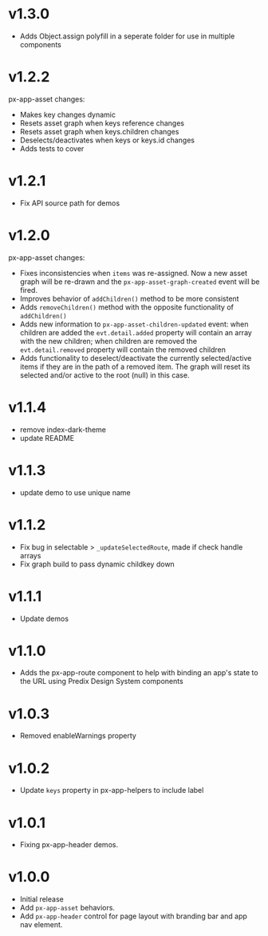 v1.3.0
===================
* Adds Object.assign polyfill in a seperate folder for use in multiple
  components

v1.2.2
===================
px-app-asset changes:
* Makes key changes dynamic
* Resets asset graph when keys reference changes
* Resets asset graph when keys.children changes
* Deselects/deactivates when keys or keys.id changes
* Adds tests to cover 

v1.2.1
===================
* Fix API source path for demos

v1.2.0
==================
px-app-asset changes:
* Fixes inconsistencies when `items` was re-assigned. Now a new asset graph will
  be re-drawn and the `px-app-asset-graph-created` event will be fired.
* Improves behavior of `addChildren()` method to be more consistent
* Adds `removeChildren()` method with the opposite functionality of `addChildren()`
* Adds new information to `px-app-asset-children-updated` event: when children
  are added the `evt.detail.added` property will contain an array with the
  new children; when children are removed the `evt.detail.removed` property will
  contain the removed children
* Adds functionality to deselect/deactivate the currently selected/active items
  if they are in the path of a removed item. The graph will reset its selected
  and/or active to the root (null) in this case.

v1.1.4
==================
* remove index-dark-theme
* update README

v1.1.3
==================
* update demo to use unique name

v1.1.2
==================
* Fix bug in selectable > `_updateSelectedRoute`, made if check handle arrays
* Fix graph build to pass dynamic childkey down

v1.1.1
==================
* Update demos

v1.1.0
==================
* Adds the px-app-route component to help with binding an app's state to the URL
  using Predix Design System components

v1.0.3
==================
* Removed enableWarnings property

v1.0.2
==================
* Update `keys` property in px-app-helpers to include label

v1.0.1
==================
* Fixing px-app-header demos.

v1.0.0
==================
* Initial release
* Add `px-app-asset` behaviors.
* Add `px-app-header` control for page layout with branding bar and app nav element.
